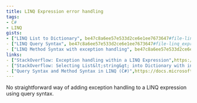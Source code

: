 ```yaml
---
title: LINQ Expression error handling
tags:
- C#
- LINQ
gists:
- ["LINQ List to Dictionary", be47c8a6ee57e533d2ce6e1ee7673647#file-linq_list_to_dictionary-cs]
- ["LINQ Query Syntax", be47c8a6ee57e533d2ce6e1ee7673647#file-linq_expression-cs]
- ["LINQ Method Syntax with exception handling", be47c8a6ee57e533d2ce6e1ee7673647#file-linq_expression_with_error_handling-cs]
links:
- ["StackOverflow: Exception handling within a LINQ Expression",https://stackoverflow.com/questions/4322542/exception-handling-within-a-linq-expression]
- ["StackOverflow: Selecting List&lt;string&gt; into Dictionary with index",https://stackoverflow.com/questions/39386251/selecting-liststring-into-dictionary-with-index]
- ["Query Syntax and Method Syntax in LINQ (C#)",https://docs.microsoft.com/en-us/dotnet/csharp/programming-guide/concepts/linq/query-syntax-and-method-syntax-in-linq]
---
```

No straightforward way of adding exception handling to a LINQ expression using query syntax.
